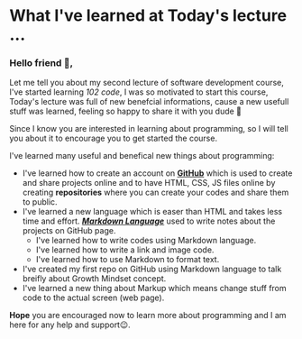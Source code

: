 # What I've learned at Today's lecture ...
### Hello friend :hugs:,

Let me tell you about my second lecture of software development course, I've started learning *102 code*, I was so motivated to start this course, Today's lecture was full of 
new benefcial informations, cause a new usefull stuff was learned, feeling so happy to share it with you dude :star_struck:

Since I know you are interested in learning about programming, so I will tell you about it to encourage you to get started the course.

I've learned many useful and benefical new things about programming:

* I've learned how to create an account on [**GitHub**](https://pages.github.com/) which is used to create and share projects online and to have HTML, CSS, JS files online by creating **repositories** where 
  you can create your codes and share them to public.
* I've learned a new language which is easer than HTML and takes less time and effort. 
    [***Markdown Language***](https://guides.github.com/features/mastering-markdown/#syntax) used to write notes about the projects on GitHub page.
     * I've learned how to write codes using Markdown language.
     * I've learned how to write a link and image code.
     * I've learned how to use Markdown to format text.
* I've created my first repo on GitHub using Markdown language to talk breifly about Growth Mindset concept.
* I've learned a new thing about Markup which means change stuff from code to the actual screen (web page).

**Hope** you are encouraged now to learn more about programming and I am here for any help and support:wink:.
